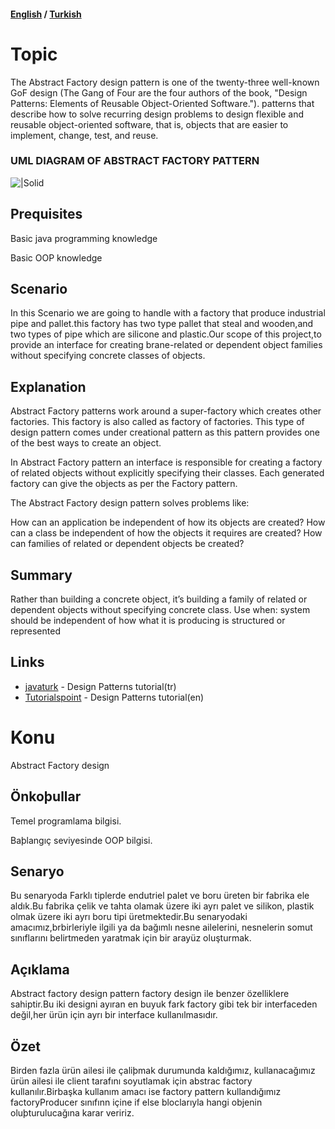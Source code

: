 #### [English](#topic) / [Turkish](#konu)

# Topic

The Abstract Factory  design pattern is one of the twenty-three well-known GoF design (The Gang of Four are the four authors of the book, "Design Patterns: Elements of Reusable Object-Oriented Software."). patterns that describe how to solve recurring design problems to design flexible and reusable object-oriented software, that is, objects that are easier to implement, change, test, and reuse.

### UML DIAGRAM OF ABSTRACT FACTORY PATTERN

![|Solid](https://raw.githubusercontent.com/incubationhub/jee.oop/master/com.ihub.jee.oop/dp/creational/abstractFactory/images/abstractFactorUML.PNG)

## Prequisites

Basic java programming knowledge

Basic OOP knowledge


## Scenario
In this Scenario we are going to handle with a factory that produce industrial pipe and pallet.this factory has two type pallet that steal and wooden,and two types of pipe which are silicone and plastic.Our scope of this project,to provide an interface for creating brane-related or dependent object families without specifying concrete classes of objects.


## Explanation

Abstract Factory patterns work around a super-factory which creates other factories. This factory is also called as factory of factories. This type of design pattern comes under creational pattern as this pattern provides one of the best ways to create an object.

In Abstract Factory pattern an interface is responsible for creating a factory of related objects without explicitly specifying their classes. Each generated factory can give the objects as per the Factory pattern.

The Abstract Factory design pattern solves problems like: 

How can an application be independent of how its objects are created?
How can a class be independent of how the objects it requires are created?
How can families of related or dependent objects be created?


## Summary

Rather than building a concrete object, it’s building a family of related or dependent objects without specifying concrete class.
Use when: system should be independent of how what it is producing is structured or represented

## Links

* [javaturk](http://www.javaturk.org/tasarim-kaliplari-factory-method-uretici-metot-i/) - Design Patterns tutorial(tr)
* [Tutorialspoint](https://www.tutorialspoint.com/design_pattern/factory_pattern.htm) - Design Patterns tutorial(en)


# Konu
Abstract Factory design

## Önkoþullar
Temel programlama bilgisi.

Baþlangıç seviyesinde OOP bilgisi.

## Senaryo

Bu senaryoda Farklı tiplerde endutriel palet ve boru üreten bir fabrika ele aldık.Bu fabrika çelik ve tahta olamak üzere iki ayrı  palet ve silikon, plastik olmak üzere iki ayrı boru tipi üretmektedir.Bu senaryodaki amacımız,brbirleriyle ilgili ya da bağımlı nesne ailelerini, nesnelerin somut sınıflarını belirtmeden yaratmak için bir arayüz oluşturmak.


## Açıklama

Abstract factory design pattern factory design ile benzer özelliklere sahiptir.Bu iki designi ayıran en buyuk fark factory gibi tek bir interfaceden değil,her ürün için ayrı bir interface kullanılmasıdır.


## Özet

Birden fazla ürün ailesi ile çaliþmak durumunda kaldığımız, kullanacağımız ürün ailesi ile client tarafını soyutlamak için abstrac factory kullanılır.Birbaşka kullanım amacı ise factory pattern kullandığımız factoryProducer sınıfınn içine if else bloclarıyla hangi objenin oluþturulucağına karar veririz.

